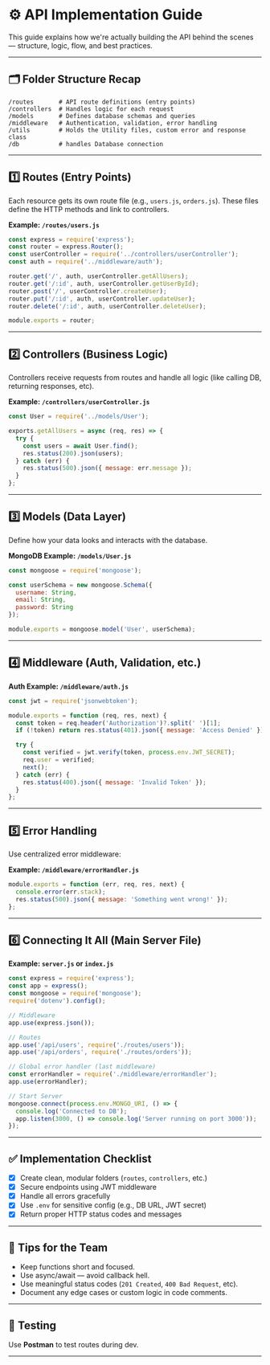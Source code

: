 # ⚙️ API Implementation Guide

This guide explains how we're actually building the API behind the scenes — structure, logic, flow, and best practices.

---

## 🗂 Folder Structure Recap

```
/routes       # API route definitions (entry points)
/controllers  # Handles logic for each request
/models       # Defines database schemas and queries
/middleware   # Authentication, validation, error handling
/utils        # Holds the Utility files, custom error and response class
/db           # handles Database connection
```

---

## 1️⃣ Routes (Entry Points)

Each resource gets its own route file (e.g., `users.js`, `orders.js`). These files define the HTTP methods and link to controllers.

**Example: `/routes/users.js`**
```js
const express = require('express');
const router = express.Router();
const userController = require('../controllers/userController');
const auth = require('../middleware/auth');

router.get('/', auth, userController.getAllUsers);
router.get('/:id', auth, userController.getUserById);
router.post('/', userController.createUser);
router.put('/:id', auth, userController.updateUser);
router.delete('/:id', auth, userController.deleteUser);

module.exports = router;
```

---

## 2️⃣ Controllers (Business Logic)

Controllers receive requests from routes and handle all logic (like calling DB, returning responses, etc).

**Example: `/controllers/userController.js`**
```js
const User = require('../models/User');

exports.getAllUsers = async (req, res) => {
  try {
    const users = await User.find();
    res.status(200).json(users);
  } catch (err) {
    res.status(500).json({ message: err.message });
  }
};
```

---

## 3️⃣ Models (Data Layer)

Define how your data looks and interacts with the database.

**MongoDB Example: `/models/User.js`**
```js
const mongoose = require('mongoose');

const userSchema = new mongoose.Schema({
  username: String,
  email: String,
  password: String
});

module.exports = mongoose.model('User', userSchema);
```

---

## 4️⃣ Middleware (Auth, Validation, etc.) 

**Auth Example: `/middleware/auth.js`**
```js
const jwt = require('jsonwebtoken');

module.exports = function (req, res, next) {
  const token = req.header('Authorization')?.split(' ')[1];
  if (!token) return res.status(401).json({ message: 'Access Denied' });

  try {
    const verified = jwt.verify(token, process.env.JWT_SECRET);
    req.user = verified;
    next();
  } catch (err) {
    res.status(400).json({ message: 'Invalid Token' });
  }
};
```

---

## 5️⃣ Error Handling

Use centralized error middleware:

**Example: `/middleware/errorHandler.js`**
```js
module.exports = function (err, req, res, next) {
  console.error(err.stack);
  res.status(500).json({ message: 'Something went wrong!' });
};
```

---

## 6️⃣ Connecting It All (Main Server File)

**Example: `server.js` or `index.js`**
```js
const express = require('express');
const app = express();
const mongoose = require('mongoose');
require('dotenv').config();

// Middleware
app.use(express.json());

// Routes
app.use('/api/users', require('./routes/users'));
app.use('/api/orders', require('./routes/orders'));

// Global error handler (last middleware)
const errorHandler = require('./middleware/errorHandler');
app.use(errorHandler);

// Start Server
mongoose.connect(process.env.MONGO_URI, () => {
  console.log('Connected to DB');
  app.listen(3000, () => console.log('Server running on port 3000'));
});
```

---

## ✅ Implementation Checklist

- [x] Create clean, modular folders (`routes`, `controllers`, etc.)
- [x] Secure endpoints using JWT middleware
- [x] Handle all errors gracefully
- [x] Use `.env` for sensitive config (e.g., DB URL, JWT secret)
- [x] Return proper HTTP status codes and messages

---

## 🚀 Tips for the Team

- Keep functions short and focused.
- Use async/await — avoid callback hell.
- Use meaningful status codes (`201 Created`, `400 Bad Request`, etc).
- Document any edge cases or custom logic in code comments.

---

## 🧪 Testing

Use **Postman**  to test routes during dev. 

---
